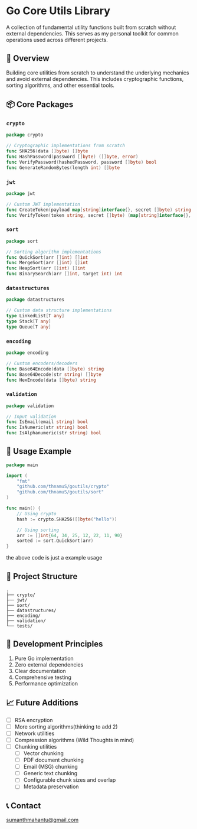 # Go Core Utils Library

A collection of fundamental utility functions built from scratch without external dependencies. This serves as my personal toolkit for common operations used across different projects.

## 🎯 Overview

Building core utilities from scratch to understand the underlying mechanics and avoid external dependencies. This includes cryptographic functions, sorting algorithms, and other essential tools.

## 📦 Core Packages

### `crypto`

```go
package crypto

// Cryptographic implementations from scratch
func SHA256(data []byte) []byte
func HashPassword(password []byte) ([]byte, error)
func VerifyPassword(hashedPassword, password []byte) bool
func GenerateRandomBytes(length int) []byte
```

### `jwt`

```go
package jwt

// Custom JWT implementation
func CreateToken(payload map[string]interface{}, secret []byte) string
func VerifyToken(token string, secret []byte) (map[string]interface{}, error)
```

### `sort`

```go
package sort

// Sorting algorithm implementations
func QuickSort(arr []int) []int
func MergeSort(arr []int) []int
func HeapSort(arr []int) []int
func BinarySearch(arr []int, target int) int
```

### `datastructures`

```go
package datastructures

// Custom data structure implementations
type LinkedList[T any]
type Stack[T any]
type Queue[T any]

```

### `encoding`

```go
package encoding

// Custom encoders/decoders
func Base64Encode(data []byte) string
func Base64Decode(str string) []byte
func HexEncode(data []byte) string
```

### `validation`

```go
package validation

// Input validation
func IsEmail(email string) bool
func IsNumeric(str string) bool
func IsAlphanumeric(str string) bool
```

## 🚀 Usage Example

```go
package main

import (
    "fmt"
    "github.com/thnamuS/goutils/crypto"
    "github.com/thnamuS/goutils/sort"
)

func main() {
    // Using crypto
    hash := crypto.SHA256([]byte("hello"))

    // Using sorting
    arr := []int{64, 34, 25, 12, 22, 11, 90}
    sorted := sort.QuickSort(arr)
}
```

the above code is just a example usage

## 📝 Project Structure

```
.
├── crypto/
├── jwt/
├── sort/
├── datastructures/
├── encoding/
├── validation/
└── tests/
```

## 🔨 Development Principles

1. Pure Go implementation
2. Zero external dependencies
3. Clear documentation
4. Comprehensive testing
5. Performance optimization

## 📈 Future Additions

- [ ] RSA encryption
- [ ] More sorting algorithms(thinking to add 2)
- [ ] Network utilities
- [ ] Compression algorithms (Wild Thoughts in mind)
- [ ] Chunking utilities
  - [ ] Vector chunking
  - [ ] PDF document chunking
  - [ ] Email (MSG) chunking
  - [ ] Generic text chunking
  - [ ] Configurable chunk sizes and overlap
  - [ ] Metadata preservation

## 📞 Contact

sumanthmahantu@gmail.com
